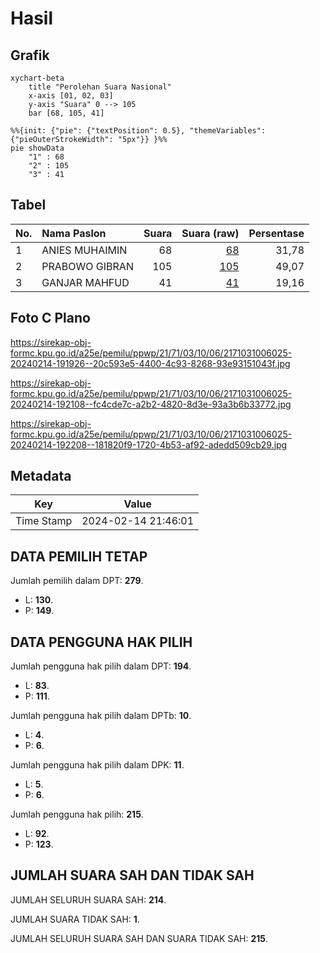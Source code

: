 # Hasil

## Grafik

```mermaid
xychart-beta
    title "Perolehan Suara Nasional"
    x-axis [01, 02, 03]
    y-axis "Suara" 0 --> 105
    bar [68, 105, 41]
```

```mermaid
%%{init: {"pie": {"textPosition": 0.5}, "themeVariables": {"pieOuterStrokeWidth": "5px"}} }%%
pie showData
    "1" : 68
    "2" : 105
    "3" : 41
```

## Tabel

| No. | Nama Paslon    | Suara | Suara (raw) | Persentase |
|:--- |:-------------- | -----:| -----------:| ----------:|
| 1   | ANIES MUHAIMIN | 68    | [68][p-1]   | 31,78      |
| 2   | PRABOWO GIBRAN | 105   | [105][p-2]  | 49,07      |
| 3   | GANJAR MAHFUD  | 41    | [41][p-3]   | 19,16      |


[p-1]: https://github.com/gigit-pemilu/pemilu-2024/blob/main/pilpres/hitung-suara/sub/21-kepulauan-riau/sub/71-kota-batam/sub/03-sekupang/sub/1006-tiban-baru/sub/025-tps/sub/paslon-1.txt
[p-2]: https://github.com/gigit-pemilu/pemilu-2024/blob/main/pilpres/hitung-suara/sub/21-kepulauan-riau/sub/71-kota-batam/sub/03-sekupang/sub/1006-tiban-baru/sub/025-tps/sub/paslon-2.txt
[p-3]: https://github.com/gigit-pemilu/pemilu-2024/blob/main/pilpres/hitung-suara/sub/21-kepulauan-riau/sub/71-kota-batam/sub/03-sekupang/sub/1006-tiban-baru/sub/025-tps/sub/paslon-3.txt

## Foto C Plano

https://sirekap-obj-formc.kpu.go.id/a25e/pemilu/ppwp/21/71/03/10/06/2171031006025-20240214-191926--20c593e5-4400-4c93-8268-93e93151043f.jpg

https://sirekap-obj-formc.kpu.go.id/a25e/pemilu/ppwp/21/71/03/10/06/2171031006025-20240214-192108--fc4cde7c-a2b2-4820-8d3e-93a3b6b33772.jpg

https://sirekap-obj-formc.kpu.go.id/a25e/pemilu/ppwp/21/71/03/10/06/2171031006025-20240214-192208--181820f9-1720-4b53-af92-adedd509cb29.jpg


## Metadata

| Key        | Value               |
| ---------- | ------------------- |
| Time Stamp | 2024-02-14 21:46:01 |


## DATA PEMILIH TETAP

Jumlah pemilih dalam DPT: **279**.
 * L: **130**.
 * P: **149**.

## DATA PENGGUNA HAK PILIH

Jumlah pengguna hak pilih dalam DPT: **194**.
 * L: **83**.
 * P: **111**.

Jumlah pengguna hak pilih dalam DPTb: **10**.
 * L: **4**.
 * P: **6**.

Jumlah pengguna hak pilih dalam DPK: **11**.
 * L: **5**.
 * P: **6**.

Jumlah pengguna hak pilih: **215**.
 * L: **92**.
 * P: **123**.

## JUMLAH SUARA SAH DAN TIDAK SAH

JUMLAH SELURUH SUARA SAH: **214**.

JUMLAH SUARA TIDAK SAH: **1**.

JUMLAH SELURUH SUARA SAH DAN SUARA TIDAK SAH: **215**.


